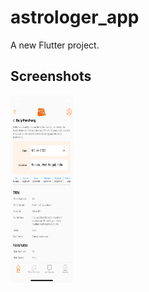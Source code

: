 # astrologer_app

A new Flutter project.

## Screenshots

<img src="/astro_screenshot_1.png" width="100" height="300">
